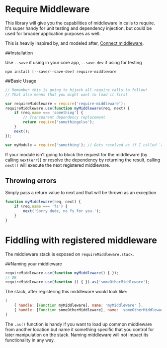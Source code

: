 Require Middleware
============

This library will give you the capabilities of middleware in calls to require.  It's super handy for unit testing and dependency injection, but could be used for broader application purposes as well.

This is heavily inspired by, and modeled after, [Connect middleware](https://github.com/senchalabs/connect).

##Installation

Use `--save` if using in your core app, `--save-dev` if using for testing

``````
npm install [--save/--save-dev] require-middleware
``````

##Basic Usage

```````javascript
// Remember this is going to hijack all require calls to follow!
// That also means that you might want to load it first

var requireMiddleware = require('require-middleware');
requireMiddleware.use(function myMiddleware(req, next) {
	if (req.name === 'something') {
		// Transparent dependency replacement
		return require('somethingelse');
	}
	next();
});

var myModule = require('something'); // Gets resolved as if I called `require('somethingelse');
````````

If your module isn't going to block the request for the middleware (by calling `next(err)`) or resolve the dependency by returning the result, calling `next()` will execute the next registered middleware.

## Throwing errors

Simply pass a return value to next and that will be thrown as an exception

```````javascript
function myMiddleware(req, next) {
	if (req.name === 'fs') {
		next('Sorry dude, no fs for you.');
	}
}
```````

# Fiddling with registered middleware

The middleware stack is exposed on `requireMiddleware.stack`.

##Naming your middleware

```````javascript
requireMiddleware.use(function myMiddleware() { });
// OR
requireMiddleware.use(function () { }).as('someOtherMiddleware');
```````

The stack, after registering this middleware would look like:

```````javascript
[
	{ handle: [Function myMiddleware], name: 'myMiddleware' },
	{ handle: [Function someOtherMiddleware], name: 'someOtherMiddleware' }
]
```````

The `.as()` function is handy if you want to load up common middleware from another location but name it something specific that you control for later manipulation on the stack.  Naming middleware will not impact its functionality in any way.


